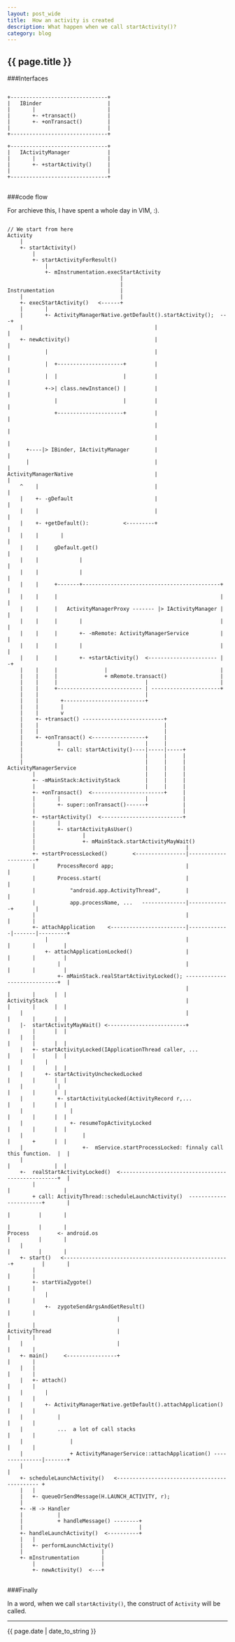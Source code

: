 ```yaml
---
layout: post_wide
title:  How an activity is created
description: What happen when we call startActivity()?
category: blog
---
```

<h2> {{ page.title }} </h2>

###Interfaces
<pre>
<code>
+-------------------------------+
|   IBinder                     |
|       |                       |
|       +- +transact()          |
|       +- +onTransact()        |
|                               |
+-------------------------------+

+-------------------------------+
|   IActivityManager            |
|       |                       |
|       +- +startActivity()     |
|                               |
+-------------------------------+
</code>
</pre>

###code flow

For archieve this, I have spent a whole day in VIM, :).

<pre>
<code>
// We start from here
Activity
    |
    +- startActivity()
        |
        +- startActivityForResult()
            |
            +- mInstrumentation.execStartActivity
                                    |
                                    |
Instrumentation                     |
    |                               |
    +- execStartActivity()   <------+
    |       |
    |       +- ActivityManagerNative.getDefault().startActivity();  ---+
    |                                          |                       |
    +- newActivity()                           |                       |
            |                                  |                       |
            |  +---------------------+         |                       |
            |  |                     |         |                       |
            +->| class.newInstance() |         |                       |
               |                     |         |                       |
               +---------------------+         |                       |
                                               |                       |
                                               |                       |
      +----|> IBinder, IActivityManager        |                       |
      |                                        |                       |
ActivityManagerNative                          |                       |
    ^    |                                     |                       |
    |    +- -gDefault                          |                       |
    |    |                                     |                       |
    |    +- +getDefault():           <---------+                       |
    |    |       |                                                     |
    |    |     gDefault.get()                                          |
    |    |             |                                               |
    |    |             |                                               |
    |    |     +-------+--------------------------------------------+  |
    |    |     |                                                    |  |
    |    |     |   ActivityManagerProxy ------- |> IActivityManager |  |
    |    |     |       |                                            |  |
    |    |     |       +- -mRemote: ActivityManagerService          |  |
    |    |     |       |                                            |  |
    |    |     |       +- +startActivity()  <---------------------- | -+
    |    |     |               |                                    |
    |    |     |               + mRemote.transact()                 |
    |    |     |                            |                       |
    |    |     +--------------------------- | ----------------------+
    |    |                                  |
    |    |       +--------------------------+
    |    |       |
    |    |       v
    |    +- +transact() --------------------------+
    |    |                                        |
    |    |                                        |
    |    +- +onTransact() <-----------------+     |
    |           |                           |     |
    |           +- call: startActivity()----|-----|-----+
    |                                       |     |     |
    |                                       |     |     |
ActivityManagerService                      |     |     |
        |                                   |     |     |
        +- -mMainStack:ActivityStack        |     |     |
        |                                   |     |     |
        +- +onTransact()  <-----------------------+     |
        |       |                           |           |
        |       +- super::onTransact()------+           |
        |                                               |
        +- +startActivity()  <--------------------------+
        |       |
        |       +- startActivityAsUser()
        |               |
        |               +- mMainStack.startActivityMayWait()
        |                                                |
        +- +startProcessLocked()        <----------------|---------------------+
        |       ProcessRecord app;                       |                     |
        |       Process.start(                           |                     |
        |           "android.app.ActivityThread",        |                     |
        |           app.processName, ...   --------------|-------------+       |
        |                                                |             |       |
        +- attachApplication    <------------------------|-------------|-------|---------+
            |                                            |             |       |         |
            +- attachApplicationLocked()                 |             |       |         |
                |                                        |             |       |         |
                +- mMainStack.realStartActivityLocked(); -----------------------------+  |
                                                         |             |       |      |  |
ActivityStack                                            |             |       |      |  |
    |                                                    |             |       |      |  |
    |-  startActivityMayWait() <-------------------------+             |       |      |  |
    |   |                                                              |       |      |  |
    |   +- startActivityLocked(IApplicationThread caller, ...          |       |      |  |
    |       |                                                          |       |      |  |
    |       +- startActivityUncheckedLocked                            |       |      |  |
    |           |                                                      |       |      |  |
    |           +- startActivityLocked(ActivityRecord r,...            |       |      |  |
    |               |                                                  |       |      |  |
    |               +- resumeTopActivityLocked                         |       |      |  |
    |                   |                                              |       +      |  |
    |                   +-  mService.startProcessLocked: finnaly call this function.  |  |
    |                                                                  |              |  |
    +-  realStartActivityLocked()  <--------------------------------------------------+  |
        |                                                              |                 |
        + call: ActivityThread::scheduleLaunchActivity()  -----------------------+       |
                                                                       |         |       |
                                                                       |         |       |
Process         <- android.os                                          |         |       |
    |                                                                  |         |       |
    +- start()   <-----------------------------------------------------+         |       |
        |                                                                        |       |
        +- startViaZygote()                                                      |       |
            |                                                                    |       |
            +-  zygoteSendArgsAndGetResult()                                     |       |
                                   |                                             |       |
ActivityThread                     |                                             |       |
    |                              |                                             |       |
    +- main()     <----------------+                                             |       |
    |   |                                                                        |       |
    |   +- attach()                                                              |       |
    |       |                                                                    |       |
    |       +- ActivityManagerNative.getDefault().attachApplication()            |       |
    |           |                                                                |       |
    |           ...  a lot of call stacks                                        |       |
    |               |                                                            |       |
    |               + ActivityManagerService::attachApplication() ---------------|-------+
    |                                                                            |
    +- scheduleLaunchActivity()   <--------------------------------------------- +
    |   |
    |   +- queueOrSendMessage(H.LAUNCH_ACTIVITY, r);
    |
    +- -H -> Handler
    |           |
    |           + handleMessage() --------+
    |                                     |
    +- handleLaunchActivity()  <----------+
    |   |
    |   +- performLaunchActivity()
    |                         |
    +- mInstrumentation       |
        |                     |
        +- newActivity()  <---+
</code>
</pre>

###Finally

In a word, when we call `startActivity()`, the construct of `Activity` will be called.

<hr/>
<p> {{ page.date | date_to_string }} </p>
